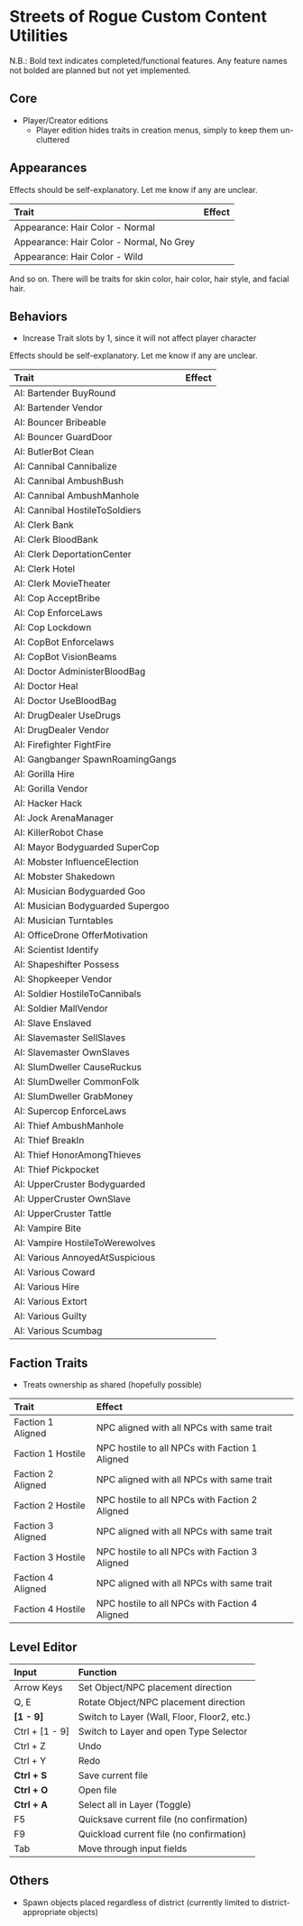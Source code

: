 # Streets of Rogue Custom Content Utilities

N.B.: Bold text indicates completed/functional features. Any feature names not bolded are planned but not yet implemented.

## Core
- Player/Creator editions
  - Player edition hides traits in creation menus, simply to keep them un-cluttered

## Appearances

Effects should be self-explanatory. Let me know if any are unclear.

|Trait												|Effect													|
|:--------------------------------------------------|:------------------------------------------------------|
|Appearance: Hair Color - Normal					|
|Appearance: Hair Color - Normal, No Grey			|
|Appearance: Hair Color - Wild						|

And so on. There will be traits for skin color, hair color, hair style, and facial hair.

## Behaviors
  - Increase Trait slots by 1, since it will not affect player character

Effects should be self-explanatory. Let me know if any are unclear.

|Trait												|Effect													|
|:--------------------------------------------------|:------------------------------------------------------|
|AI: Bartender BuyRound								|
|AI: Bartender Vendor
|AI: Bouncer Bribeable
|AI: Bouncer GuardDoor
|AI: ButlerBot Clean
|AI: Cannibal Cannibalize
|AI: Cannibal AmbushBush
|AI: Cannibal AmbushManhole
|AI: Cannibal HostileToSoldiers
|AI: Clerk Bank
|AI: Clerk BloodBank
|AI: Clerk DeportationCenter
|AI: Clerk Hotel
|AI: Clerk MovieTheater
|AI: Cop AcceptBribe
|AI: Cop EnforceLaws
|AI: Cop Lockdown
|AI: CopBot Enforcelaws
|AI: CopBot VisionBeams
|AI: Doctor AdministerBloodBag
|AI: Doctor Heal
|AI: Doctor UseBloodBag
|AI: DrugDealer UseDrugs
|AI: DrugDealer Vendor
|AI: Firefighter FightFire
|AI: Gangbanger SpawnRoamingGangs
|AI: Gorilla Hire
|AI: Gorilla Vendor
|AI: Hacker Hack
|AI: Jock ArenaManager
|AI: KillerRobot Chase
|AI: Mayor Bodyguarded SuperCop
|AI: Mobster InfluenceElection
|AI: Mobster Shakedown
|AI: Musician Bodyguarded Goo
|AI: Musician Bodyguarded Supergoo
|AI: Musician Turntables
|AI: OfficeDrone OfferMotivation
|AI: Scientist Identify
|AI: Shapeshifter Possess
|AI: Shopkeeper Vendor
|AI: Soldier HostileToCannibals
|AI: Soldier MallVendor
|AI: Slave Enslaved
|AI: Slavemaster SellSlaves
|AI: Slavemaster OwnSlaves
|AI: SlumDweller CauseRuckus
|AI: SlumDweller CommonFolk
|AI: SlumDweller GrabMoney
|AI: Supercop EnforceLaws
|AI: Thief AmbushManhole
|AI: Thief BreakIn
|AI: Thief HonorAmongThieves
|AI: Thief Pickpocket
|AI: UpperCruster Bodyguarded
|AI: UpperCruster OwnSlave
|AI: UpperCruster Tattle
|AI: Vampire Bite
|AI: Vampire HostileToWerewolves
|AI: Various AnnoyedAtSuspicious
|AI: Various Coward
|AI: Various Hire
|AI: Various Extort
|AI: Various Guilty
|AI: Various Scumbag

## Faction Traits

- Treats ownership as shared (hopefully possible)

|Trait								|Effect													|
|:----------------------------------|:------------------------------------------------------|
|Faction 1 Aligned					|NPC aligned with all NPCs with same trait				|
|Faction 1 Hostile					|NPC hostile to all NPCs with Faction 1 Aligned			|
|Faction 2 Aligned					|NPC aligned with all NPCs with same trait				|
|Faction 2 Hostile					|NPC hostile to all NPCs with Faction 2 Aligned			|
|Faction 3 Aligned					|NPC aligned with all NPCs with same trait				|
|Faction 3 Hostile					|NPC hostile to all NPCs with Faction 3 Aligned			|
|Faction 4 Aligned					|NPC aligned with all NPCs with same trait				|
|Faction 4 Hostile					|NPC hostile to all NPCs with Faction 4 Aligned			|

## Level Editor

|Input								|Function												|
|:----------------------------------|:------------------------------------------------------|
|Arrow Keys							|Set Object/NPC placement direction						|
|Q, E								|Rotate Object/NPC placement direction					|
|**[1 - 9]**		     			|Switch to Layer (Wall, Floor, Floor2, etc.)			|
|Ctrl + [1 - 9]						|Switch to Layer and open Type Selector					|
|Ctrl + Z							|Undo													|
|Ctrl + Y							|Redo													|
|**Ctrl + S** 						|Save current file										|
|**Ctrl + O**						|Open file												|
|**Ctrl + A**						|Select all in Layer (Toggle)							|
|F5									|Quicksave current file (no confirmation)				|
|F9									|Quickload current file (no confirmation)				|
|Tab								|Move through input fields								|

## Others
- Spawn objects placed regardless of district (currently limited to district-appropriate objects)
